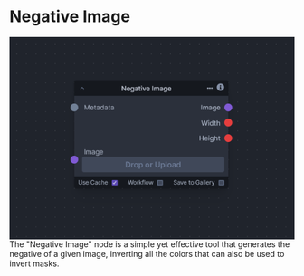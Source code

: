 # Negative Image

<img src=".readme/node.png" style="float: left;" />

The "Negative Image" node is a simple yet effective tool that generates the negative of a given image, inverting all the colors that can also be used to invert masks.
